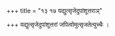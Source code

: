 +++
title = "१३ १७ यद्युत्सृजेदुपांशूत्तराञ्"

+++
यद्युत्सृजेदुपांशूत्तरां जपित्वोमुत्सृजतेत्युच्चैः ।
